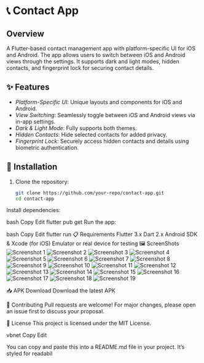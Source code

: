 # 📞 Contact App

## Overview
A Flutter-based contact management app with platform-specific UI for iOS and Android. The app allows users to switch between iOS and Android views through the settings. It supports dark and light modes, hidden contacts, and fingerprint lock for securing contact details.

## ✨ Features
- *Platform-Specific UI*: Unique layouts and components for iOS and Android.
- *View Switching*: Seamlessly toggle between iOS and Android views via in-app settings.
- *Dark & Light Mode*: Fully supports both themes.
- *Hidden Contacts*: Hide selected contacts for added privacy.
- *Fingerprint Lock*: Securely access hidden contacts and details using biometric authentication.

## 🚀 Installation
1. Clone the repository:
   ```bash
   git clone https://github.com/your-repo/contact-app.git
   cd contact-app
Install dependencies:

bash
Copy
Edit
flutter pub get
Run the app:

bash
Copy
Edit
flutter run
📋 Requirements
Flutter 3.x
Dart 2.x
Android SDK & Xcode (for iOS)
Emulator or real device for testing
🖼 ScreenShots
![Screenshot 1](Screenshots/IMG-20250207-WA0002.jpg)
![Screenshot 2](Screenshots/IMG-20250207-WA0003.jpg)
![Screenshot 3](Screenshots/IMG-20250207-WA0006.jpg)
![Screenshot 4](Screenshots/IMG-20250207-WA0009.jpg)
![Screenshot 5](Screenshots/IMG-20250207-WA0010.jpg)
![Screenshot 6](Screenshots/IMG-20250207-WA0011.jpg)
![Screenshot 7](Screenshots/IMG-20250207-WA0012.jpg)
![Screenshot 8](Screenshots/IMG-20250207-WA0013.jpg)
![Screenshot 9](Screenshots/IMG-20250207-WA0014.jpg)
![Screenshot 10](Screenshots/IMG-20250207-WA0015.jpg)
![Screenshot 11](Screenshots/IMG-20250207-WA0016.jpg)
![Screenshot 12](Screenshots/IMG-20250207-WA0017.jpg)
![Screenshot 13](Screenshots/IMG-20250207-WA0018.jpg)
![Screenshot 14](Screenshots/IMG-20250207-WA0019.jpg)
![Screenshot 15](Screenshots/IMG-20250207-WA0020.jpg)
![Screenshot 16](Screenshots/IMG-20250207-WA0021.jpg)
![Screenshot 17](Screenshots/IMG-20250207-WA0022.jpg)
![Screenshot 18](Screenshots/IMG-20250207-WA0023.jpg)
![Screenshot 19](Screenshots/IMG-20250207-WA0024.jpg)



📥 APK Download
Download the latest APK

🤝 Contributing
Pull requests are welcome! For major changes, please open an issue first to discuss your proposal.

📜 License
This project is licensed under the MIT License.

vbnet
Copy
Edit

You can copy and paste this into a README.md file in your project. It’s styled for readabil
